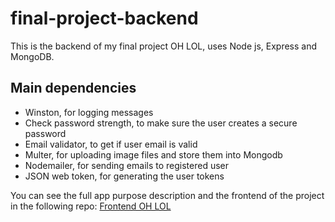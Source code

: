 # final-project-backend

This is the backend of my final project OH LOL, uses Node js, Express and MongoDB. 

## Main dependencies
- Winston, for logging messages
- Check password strength, to make sure the user creates a secure password
- Email validator, to get if user email is valid
- Multer, for uploading image files and store them into Mongodb
- Nodemailer, for sending emails to registered user
- JSON web token, for generating the user tokens

You can see the full app purpose description and the frontend of the project in the following repo:
[Frontend OH LOL](https://github.com/ann-jrti/final-project-frontend)
